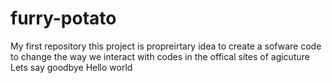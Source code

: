 # furry-potato
My first repository
this project is propreirtary idea to create a sofware code to change the way we interact with codes in the offical sites of agicuture
Lets say goodbye Hello world
